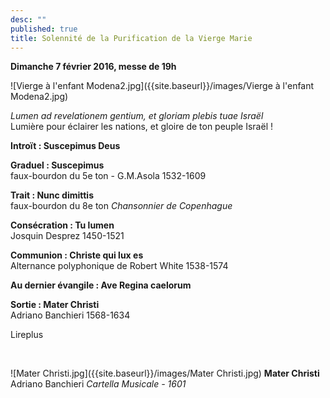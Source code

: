 ```yaml
---
desc: ""
published: true
title: Solennité de la Purification de la Vierge Marie
---
```




**Dimanche 7 février 2016, messe de 19h**

![Vierge à l'enfant Modena2.jpg]({{site.baseurl}}/images/Vierge à l'enfant Modena2.jpg)


*Lumen ad revelationem gentium, et gloriam plebis tuae Israël*  
Lumière pour éclairer les nations, et gloire de ton peuple Israël !

**Introït : Suscepimus Deus**

**Graduel : Suscepimus**  
faux-bourdon du 5e ton - G.M.Asola 1532-1609

**Trait : Nunc dimittis**  
faux-bourdon du 8e ton *Chansonnier de Copenhague*

**Consécration : Tu lumen**  
Josquin Desprez 1450-1521

**Communion : Christe qui lux es**  
Alternance polyphonique de Robert White 1538-1574

**Au dernier évangile : Ave Regina caelorum**

**Sortie : Mater Christi**  
Adriano Banchieri 1568-1634

Lireplus

&nbsp;

![Mater Christi.jpg]({{site.baseurl}}/images/Mater Christi.jpg)
**Mater Christi** Adriano Banchieri *Cartella Musicale - 1601*
